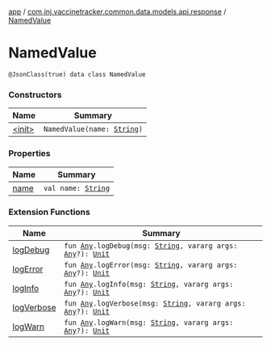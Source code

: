 [app](../../index.md) / [com.jnj.vaccinetracker.common.data.models.api.response](../index.md) / [NamedValue](./index.md)

# NamedValue

`@JsonClass(true) data class NamedValue`

### Constructors

| Name | Summary |
|---|---|
| [&lt;init&gt;](-init-.md) | `NamedValue(name: `[`String`](https://kotlinlang.org/api/latest/jvm/stdlib/kotlin/-string/index.html)`)` |

### Properties

| Name | Summary |
|---|---|
| [name](name.md) | `val name: `[`String`](https://kotlinlang.org/api/latest/jvm/stdlib/kotlin/-string/index.html) |

### Extension Functions

| Name | Summary |
|---|---|
| [logDebug](../../com.jnj.vaccinetracker.common.helpers/kotlin.-any/log-debug.md) | `fun `[`Any`](https://kotlinlang.org/api/latest/jvm/stdlib/kotlin/-any/index.html)`.logDebug(msg: `[`String`](https://kotlinlang.org/api/latest/jvm/stdlib/kotlin/-string/index.html)`, vararg args: `[`Any`](https://kotlinlang.org/api/latest/jvm/stdlib/kotlin/-any/index.html)`?): `[`Unit`](https://kotlinlang.org/api/latest/jvm/stdlib/kotlin/-unit/index.html) |
| [logError](../../com.jnj.vaccinetracker.common.helpers/kotlin.-any/log-error.md) | `fun `[`Any`](https://kotlinlang.org/api/latest/jvm/stdlib/kotlin/-any/index.html)`.logError(msg: `[`String`](https://kotlinlang.org/api/latest/jvm/stdlib/kotlin/-string/index.html)`, vararg args: `[`Any`](https://kotlinlang.org/api/latest/jvm/stdlib/kotlin/-any/index.html)`?): `[`Unit`](https://kotlinlang.org/api/latest/jvm/stdlib/kotlin/-unit/index.html) |
| [logInfo](../../com.jnj.vaccinetracker.common.helpers/kotlin.-any/log-info.md) | `fun `[`Any`](https://kotlinlang.org/api/latest/jvm/stdlib/kotlin/-any/index.html)`.logInfo(msg: `[`String`](https://kotlinlang.org/api/latest/jvm/stdlib/kotlin/-string/index.html)`, vararg args: `[`Any`](https://kotlinlang.org/api/latest/jvm/stdlib/kotlin/-any/index.html)`?): `[`Unit`](https://kotlinlang.org/api/latest/jvm/stdlib/kotlin/-unit/index.html) |
| [logVerbose](../../com.jnj.vaccinetracker.common.helpers/kotlin.-any/log-verbose.md) | `fun `[`Any`](https://kotlinlang.org/api/latest/jvm/stdlib/kotlin/-any/index.html)`.logVerbose(msg: `[`String`](https://kotlinlang.org/api/latest/jvm/stdlib/kotlin/-string/index.html)`, vararg args: `[`Any`](https://kotlinlang.org/api/latest/jvm/stdlib/kotlin/-any/index.html)`?): `[`Unit`](https://kotlinlang.org/api/latest/jvm/stdlib/kotlin/-unit/index.html) |
| [logWarn](../../com.jnj.vaccinetracker.common.helpers/kotlin.-any/log-warn.md) | `fun `[`Any`](https://kotlinlang.org/api/latest/jvm/stdlib/kotlin/-any/index.html)`.logWarn(msg: `[`String`](https://kotlinlang.org/api/latest/jvm/stdlib/kotlin/-string/index.html)`, vararg args: `[`Any`](https://kotlinlang.org/api/latest/jvm/stdlib/kotlin/-any/index.html)`?): `[`Unit`](https://kotlinlang.org/api/latest/jvm/stdlib/kotlin/-unit/index.html) |
